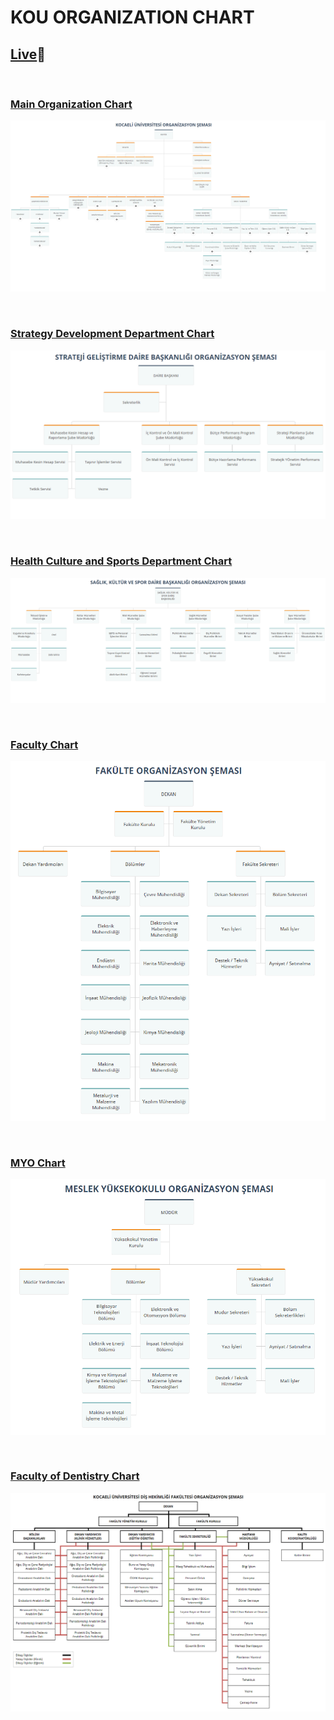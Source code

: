 # KOU ORGANIZATION CHART

## [Live](https://kou-organization-chart.netlify.app/)🔗

<br>

### [Main Organization Chart](https://kou-organization-chart.netlify.app/kou-organizasyon-semasi/index.html)

![](kou-organizasyon-semasi/chart.png)

<br>

### [Strategy Development Department Chart](https://kou-organization-chart.netlify.app/strateji-gelistirme-daire-baskanligi/index.html)

![](strateji-gelistirme-daire-baskanligi/chart.png)

<br>

### [Health Culture and Sports Department Chart](https://kou-organization-chart.netlify.app/saglik-kultur-ve-spor-daire-baskanligi/index.html)

![](saglik-kultur-ve-spor-daire-baskanligi/chart.png)

<br>

### [Faculty Chart](https://kou-organization-chart.netlify.app/fakulteler/muhendislik-fakultesi/index.html)

![](fakulteler/chart.png)

<br>

### [MYO Chart](https://kou-organization-chart.netlify.app/myo/kocaeli-meslek-yuksekokulu/index.html)

![](myo/chart.png)

<br>

### [Faculty of Dentistry Chart](https://kou-organization-chart.netlify.app/dis-hekimligi-fakulte-semasi/index.html)

![](dis-hekimligi-fakulte-semasi/chart.png)
